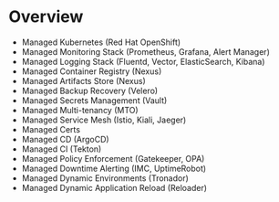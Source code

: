 # Overview

* Managed Kubernetes (Red Hat OpenShift)
* Managed Monitoring Stack (Prometheus, Grafana, Alert Manager)
* Managed Logging Stack (Fluentd, Vector, ElasticSearch, Kibana)
* Managed Container Registry (Nexus)
* Managed Artifacts Store (Nexus)
* Managed Backup Recovery (Velero)
* Managed Secrets Management (Vault)
* Managed Multi-tenancy (MTO)
* Managed Service Mesh (Istio, Kiali, Jaeger)
* Managed Certs
* Managed CD (ArgoCD)
* Managed CI (Tekton)
* Managed Policy Enforcement (Gatekeeper, OPA)
* Managed Downtime Alerting (IMC, UptimeRobot)
* Managed Dynamic Environments (Tronador)
* Managed Dynamic Application Reload (Reloader)
